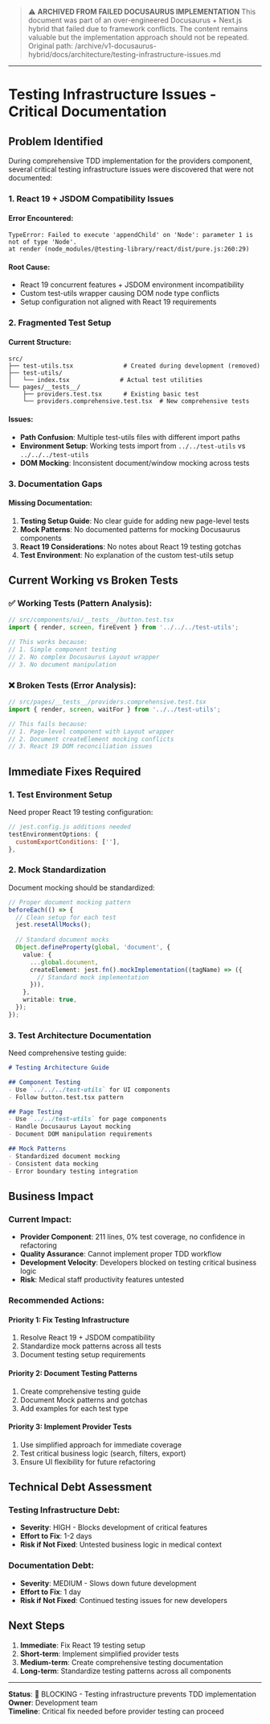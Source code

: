 > ⚠️ **ARCHIVED FROM FAILED DOCUSAURUS IMPLEMENTATION**
> This document was part of an over-engineered Docusaurus + Next.js hybrid that failed due to framework conflicts.
> The content remains valuable but the implementation approach should not be repeated.
> Original path: /archive/v1-docusaurus-hybrid/docs/architecture/testing-infrastructure-issues.md

---

# Testing Infrastructure Issues - Critical Documentation

## Problem Identified

During comprehensive TDD implementation for the providers component, several critical testing infrastructure issues were discovered that were not documented:

### 1. **React 19 + JSDOM Compatibility Issues**

#### Error Encountered:
```
TypeError: Failed to execute 'appendChild' on 'Node': parameter 1 is not of type 'Node'.
at render (node_modules/@testing-library/react/dist/pure.js:260:29)
```

#### Root Cause:
- React 19 concurrent features + JSDOM environment incompatibility
- Custom test-utils wrapper causing DOM node type conflicts
- Setup configuration not aligned with React 19 requirements

### 2. **Fragmented Test Setup**

#### Current Structure:
```
src/
├── test-utils.tsx              # Created during development (removed)
├── test-utils/
│   └── index.tsx              # Actual test utilities
└── pages/__tests__/
    ├── providers.test.tsx      # Existing basic test
    └── providers.comprehensive.test.tsx  # New comprehensive tests
```

#### Issues:
- **Path Confusion**: Multiple test-utils files with different import paths
- **Environment Setup**: Working tests import from `../../test-utils` vs `../../../test-utils`
- **DOM Mocking**: Inconsistent document/window mocking across tests

### 3. **Documentation Gaps**

#### Missing Documentation:
1. **Testing Setup Guide**: No clear guide for adding new page-level tests
2. **Mock Patterns**: No documented patterns for mocking Docusaurus components
3. **React 19 Considerations**: No notes about React 19 testing gotchas
4. **Test Environment**: No explanation of the custom test-utils setup

## Current Working vs Broken Tests

### ✅ **Working Tests** (Pattern Analysis):
```typescript
// src/components/ui/__tests__/button.test.tsx
import { render, screen, fireEvent } from '../../../test-utils';

// This works because:
// 1. Simple component testing
// 2. No complex Docusaurus Layout wrapper
// 3. No document manipulation
```

### ❌ **Broken Tests** (Error Analysis):
```typescript
// src/pages/__tests__/providers.comprehensive.test.tsx  
import { render, screen, waitFor } from '../../test-utils';

// This fails because:
// 1. Page-level component with Layout wrapper
// 2. Document createElement mocking conflicts
// 3. React 19 DOM reconciliation issues
```

## Immediate Fixes Required

### 1. **Test Environment Setup**

Need proper React 19 testing configuration:
```javascript
// jest.config.js additions needed
testEnvironmentOptions: {
  customExportConditions: [''],
},
```

### 2. **Mock Standardization**

Document mocking should be standardized:
```typescript
// Proper document mocking pattern
beforeEach(() => {
  // Clean setup for each test
  jest.resetAllMocks();
  
  // Standard document mocks
  Object.defineProperty(global, 'document', {
    value: {
      ...global.document,
      createElement: jest.fn().mockImplementation((tagName) => ({
        // Standard mock implementation
      })),
    },
    writable: true,
  });
});
```

### 3. **Test Architecture Documentation**

Need comprehensive testing guide:
```markdown
# Testing Architecture Guide

## Component Testing
- Use `../../../test-utils` for UI components
- Follow button.test.tsx pattern

## Page Testing  
- Use `../../test-utils` for page components
- Handle Docusaurus Layout mocking
- Document DOM manipulation requirements

## Mock Patterns
- Standardized document mocking
- Consistent data mocking
- Error boundary testing integration
```

## Business Impact

### **Current Impact**:
- **Provider Component**: 211 lines, 0% test coverage, no confidence in refactoring
- **Quality Assurance**: Cannot implement proper TDD workflow  
- **Development Velocity**: Developers blocked on testing critical business logic
- **Risk**: Medical staff productivity features untested

### **Recommended Actions**:

#### Priority 1: Fix Testing Infrastructure
1. Resolve React 19 + JSDOM compatibility
2. Standardize mock patterns across all tests
3. Document testing setup requirements

#### Priority 2: Document Testing Patterns  
1. Create comprehensive testing guide
2. Document Mock patterns and gotchas
3. Add examples for each test type

#### Priority 3: Implement Provider Tests
1. Use simplified approach for immediate coverage
2. Test critical business logic (search, filters, export)
3. Ensure UI flexibility for future refactoring

## Technical Debt Assessment

### **Testing Infrastructure Debt**:
- **Severity**: HIGH - Blocks development of critical features
- **Effort to Fix**: 1-2 days
- **Risk if Not Fixed**: Untested business logic in medical context

### **Documentation Debt**:
- **Severity**: MEDIUM - Slows down future development
- **Effort to Fix**: 1 day
- **Risk if Not Fixed**: Continued testing issues for new developers

## Next Steps

1. **Immediate**: Fix React 19 testing setup
2. **Short-term**: Implement simplified provider tests
3. **Medium-term**: Create comprehensive testing documentation
4. **Long-term**: Standardize testing patterns across all components

---

**Status**: 🔴 BLOCKING - Testing infrastructure prevents TDD implementation
**Owner**: Development team  
**Timeline**: Critical fix needed before provider testing can proceed